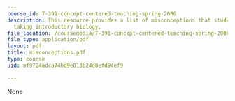 ```yaml
---
course_id: 7-391-concept-centered-teaching-spring-2006
description: This resource provides a list of misconceptions that students have while
  taking introductory biology.
file_location: /coursemedia/7-391-concept-centered-teaching-spring-2006/af9724adca74bd9e013b24d0efd94ef9_misconceptions.pdf
file_type: application/pdf
layout: pdf
title: misconceptions.pdf
type: course
uid: af9724adca74bd9e013b24d0efd94ef9

---
```

None